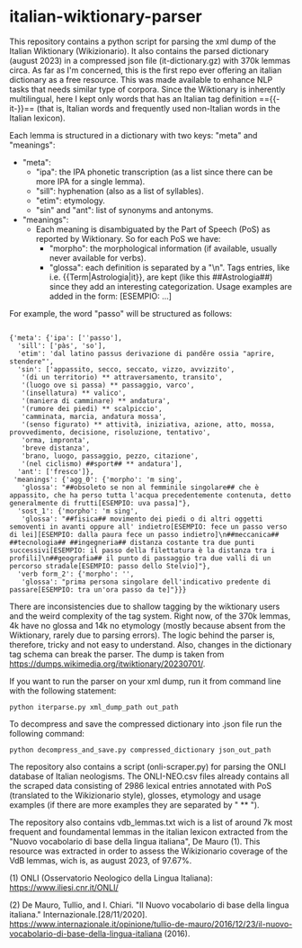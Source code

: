 # italian-wiktionary-parser
This repository contains a python script for parsing the xml dump of the Italian Wiktionary (Wikizionario). It also contains the parsed dictionary (august 2023) in a compressed json file (it-dictionary.gz) with 370k lemmas circa. As far as I'm concerned, this is the first repo ever offering an italian dictionary as a free resource. This was made available to enhance NLP tasks that needs similar type of corpora. Since the Wiktionary is inherently multilingual, here I kept only words that has an Italian tag definition =={{-it-}}== (that is, Italian words and frequently used non-Italian words in the Italian lexicon). 

Each lemma is structured in a dictionary with two keys: "meta" and "meanings":

- "meta":
  - "ipa": the IPA phonetic transcription (as a list since there can be more IPA for a single lemma).
  - "sill": hyphenation (also as a list of syllables).
  - "etim": etymology.
  - "sin" and "ant": list of synonyms and antonyms.
- "meanings":
  - Each meaning is disambiguated by the Part of Speech (PoS) as reported by Wiktionary. So for each PoS we have:
    - "morpho": the morphological information (if available, usually never available for verbs).
    - "glossa": each definition is separated by a "\n". Tags entries, like i.e. {{Term|Astrologia|it}}, are kept (like this ##Astrologia##) since they add an interesting categorization. Usage examples are added in the form: [ESEMPIO: ...]

For example, the word "passo" will be structured as follows:

```

{'meta': {'ipa': ['ˈpasso'],
  'sill': ['pàs', 'so'],
  'etim': 'dal latino passus derivazione di pandĕre ossia "aprire, stendere"',
  'sin': ['appassito, secco, seccato, vizzo, avvizzito',
   '(di un territorio) ** attraversamento, transito',
   '(luogo ove si passa) ** passaggio, varco',
   '(insellatura) ** valico',
   '(maniera di camminare) ** andatura',
   '(rumore dei piedi) ** scalpiccio',
   'camminata, marcia, andatura mossa',
   '(senso figurato) ** attività, iniziativa, azione, atto, mossa, provvedimento, decisione, risoluzione, tentativo',
   'orma, impronta',
   'breve distanza',
   'brano, luogo, passaggio, pezzo, citazione',
   '(nel ciclismo) ##sport## ** andatura'],
  'ant': ['fresco']},
 'meanings': {'agg_0': {'morpho': 'm sing',
   'glossa': "##obsoleto se non al femminile singolare## che è appassito, che ha perso tutta l'acqua precedentemente contenuta, detto generalmente di frutti[ESEMPIO: uva passa]"},
  'sost_1': {'morpho': 'm sing',
   'glossa': "##fisica## movimento dei piedi o di altri oggetti semoventi in avanti oppure all' indietro[ESEMPIO: fece un passo verso di lei][ESEMPIO: dalla paura fece un passo indietro]\n##meccanica## ##tecnologia## ##ingegneria## distanza costante tra due punti successivi[ESEMPIO: il passo della filettatura è la distanza tra i profili]\n##geografia## il punto di passaggio tra due valli di un percorso stradale[ESEMPIO: passo dello Stelvio]"},
  'verb form_2': {'morpho': '',
   'glossa': "prima persona singolare dell'indicativo predente di passare[ESEMPIO: tra un'ora passo da te]"}}}

```

There are inconsistencies due to shallow tagging by the wiktionary users and the weird complexity of the tag system. Right now, of the 370k lemmas, 4k have no glossa and 14k no etymology (mostly because absent from the Wiktionary, rarely due to parsing errors). The logic behind the parser is, therefore, tricky and not easy to understand. Also, changes in the dictionary tag schema can break the parser.
The dump is taken from https://dumps.wikimedia.org/itwiktionary/20230701/.

If you want to run the parser on your xml dump, run it from command line with the following statement: 

```
python iterparse.py xml_dump_path out_path
```

To decompress and save the compressed dictionary into .json file run the following command:

```
python decompress_and_save.py compressed_dictionary json_out_path
```

The repository also contains a script (onli-scraper.py) for parsing the ONLI database of Italian neologisms. The ONLI-NEO.csv files already contains all the scraped data consisting of 2986 lexical entries annotated with PoS (translated to the Wikizionario style), glosses, etymology and usage examples (if there are more examples they are separated by " ** ").

The repository also contains vdb_lemmas.txt wich is a list of around 7k most frequent and foundamental lemmas in the italian lexicon extracted from the "Nuovo vocabolario di base della lingua italiana", De Mauro (1). This resource was extracted in order to assess the Wikizionario coverage of the VdB lemmas, wich is, as august 2023, of 97.67%.


(1) ONLI (Osservatorio Neologico della Lingua Italiana): https://www.iliesi.cnr.it/ONLI/

(2) De Mauro, Tullio, and I. Chiari. "Il Nuovo vocabolario di base della lingua italiana." Internazionale.[28/11/2020]. https://www.internazionale.it/opinione/tullio-de-mauro/2016/12/23/il-nuovo-vocabolario-di-base-della-lingua-italiana (2016).